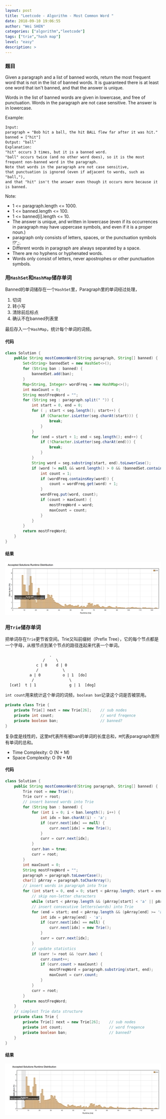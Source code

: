 ```yaml
---
layout: post
title: "Leetcode - Algorithm - Most Common Word "
date: 2018-09-10 19:06:55
author: "Wei SHEN"
categories: ["algorithm","leetcode"]
tags: ["trie","hash map"]
level: "easy"
description: >
---
```


### 题目
Given a paragraph and a list of banned words, return the most frequent word that is not in the list of banned words.  It is guaranteed there is at least one word that isn't banned, and that the answer is unique.

Words in the list of banned words are given in lowercase, and free of punctuation.  Words in the paragraph are not case sensitive.  The answer is in lowercase.

Example:
```
Input:
paragraph = "Bob hit a ball, the hit BALL flew far after it was hit."
banned = ["hit"]
Output: "ball"
Explanation:
"hit" occurs 3 times, but it is a banned word.
"ball" occurs twice (and no other word does), so it is the most frequent non-banned word in the paragraph.
Note that words in the paragraph are not case sensitive,
that punctuation is ignored (even if adjacent to words, such as "ball,"),
and that "hit" isn't the answer even though it occurs more because it is banned.
```


Note:
* 1 <= paragraph.length <= 1000.
* 1 <= banned.length <= 100.
* 1 <= banned[i].length <= 10.
* The answer is unique, and written in lowercase (even if its occurrences in paragraph may have uppercase symbols, and even if it is a proper noun.)
* paragraph only consists of letters, spaces, or the punctuation symbols !?',;.
* Different words in paragraph are always separated by a space.
* There are no hyphens or hyphenated words.
* Words only consist of letters, never apostrophes or other punctuation symbols.


### 用`HashSet`和`HashMap`储存单词
Banned的单词储存在一个`HashSet`里，Paragraph里的单词经过处理，
1. 切词
2. 转小写
3. 清除前后标点
4. 确认不在banned列表里

最后存入一个`HashMap`，统计每个单词的词频。

#### 代码
```java
class Solution {
    public String mostCommonWord(String paragraph, String[] banned) {
        Set<String> bannedSet = new HashSet<>();
        for (String ban : banned) {
            bannedSet.add(ban);
        }
        Map<String, Integer> wordFreq = new HashMap<>();
        int maxCount = 0;
        String mostFreqWord = "";
        for (String seg : paragraph.split(" ")) {
            int start = 0, end = 0;
            for ( ; start < seg.length(); start++) {
                if (Character.isLetter(seg.charAt(start))) {
                    break;
                }
            }
            for (end = start + 1; end < seg.length(); end++) {
                if (!Character.isLetter(seg.charAt(end))) {
                    break;
                }
            }
            String word = seg.substring(start, end).toLowerCase();
            if (word != null && word.length() > 0 && !bannedSet.contains(word)) {
                int count = 1;
                if (wordFreq.containsKey(word)) {
                    count = wordFreq.get(word) + 1;
                }
                wordFreq.put(word, count);
                if (count > maxCount) {
                    mostFreqWord = word;
                    maxCount = count;
                }
            }
        }
        return mostFreqWord;
    }
}
```

#### 结果
![most-common-word-1](/images/leetcode/most-common-word-1.png)


### 用`Trie`储存单词
把单词存在`Trie`更节省空间。Trie又叫前缀树（Prefix Tree），它的每个节点都是一个字母，从根节点到某个节点的路径连起来代表一个单词。

```
                    .
                 /     \
              c | 0    d | 0
              /           \
           a | 0          o | 1  [do]
            /                \   
  [cat]  t | 1               g | 1  [dog]
```
`int count`用来统计这个单词的词频，`boolean ban`记录这个词是否被禁用。
```java
private class Trie {
    private Trie[] next = new Trie[26];    // sub nodes
    private int count;                     // word freqence
    private boolean ban;                   // banned?
}
```

复杂度是线性的，这里`N`代表所有被ban的单词的长度总和，`M`代表paragraph里所有单词的总和。
* Time Complexity: O (N + M)
* Space Complexity: O (N + M)

#### 代码
```java
class Solution {
    public String mostCommonWord(String paragraph, String[] banned) {
        Trie root = new Trie();
        Trie curr = root;
        // insert banned words into Trie
        for (String ban : banned) {
            for (int i = 0; i < ban.length(); i++) {
                int idx = ban.charAt(i) - 'a';
                if (curr.next[idx] == null) {
                    curr.next[idx] = new Trie();
                }
                curr = curr.next[idx];
            }
            curr.ban = true;
            curr = root;
        }
        int maxCount = 0;
        String mostFreqWord = "";
        paragraph = paragraph.toLowerCase();
        char[] pArray = paragraph.toCharArray();
        // insert words in paragraph into Trie
        for (int start = 0, end = 0; start < pArray.length; start = end + 1) {
            // skip non-letter characters
            while (start < pArray.length && (pArray[start] < 'a' || pArray[start] > 'z')) { start++; }
            // insert consecutive letters(words) into Trie
            for (end = start; end < pArray.length && (pArray[end] >= 'a' && pArray[end] <= 'z'); end++) {
                int idx = pArray[end] - 'a';
                if (curr.next[idx] == null) {
                    curr.next[idx] = new Trie();
                }
                curr = curr.next[idx];
            }
            // update statistics
            if (curr != root && !curr.ban) {
                curr.count++;
                if (curr.count > maxCount) {
                    mostFreqWord = paragraph.substring(start, end);
                    maxCount = curr.count;
                }
            }
            curr = root;
        }
        return mostFreqWord;
    }
    // simplest Trie data structure
    private class Trie {
        private Trie[] next = new Trie[26];    // sub nodes
        private int count;                     // word freqence
        private boolean ban;                   // banned?
    }
}
```

#### 结果
![most-common-word-2](/images/leetcode/most-common-word-2.png)

